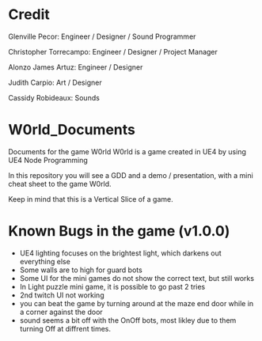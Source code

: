 # Credit
Glenville Pecor: Engineer / Designer / Sound Programmer

Christopher Torrecampo: Engineer / Designer / Project Manager

Alonzo James Artuz: Engineer / Designer 

Judith Carpio: Art / Designer  

Cassidy Robideaux: Sounds 

# W0rld_Documents
Documents for the game W0rld
W0rld is a game created in UE4 by using UE4 Node Programming 

In this repository you will see a GDD and a demo / presentation, with a mini cheat sheet to the game W0rld.

Keep in mind that this is a Vertical Slice of a game. 



# Known Bugs in the game (v1.0.0)
  - UE4 lighting focuses on the brightest light, which darkens out everything else
  - Some walls are to high for guard bots
  - Some UI for the mini games do not show the correct text, but still works
  - In Light puzzle mini game, it is possible to go past 2 tries
  - 2nd twitch UI not working
  - you can beat the game by turning around at the maze end door while in a corner against the door
  - sound seems a bit off with the OnOff bots, most likley due to them turning Off at diffrent times. 
